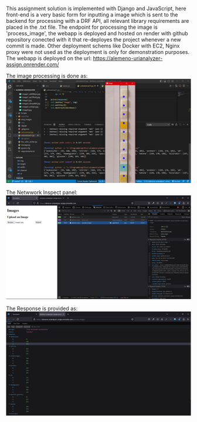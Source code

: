 This assignment solution is implemented with Django and JavaScript, here front-end is a very basic form for inputting a image which is sent to the backend 
for processing with a DRF API, all relevant library requirements are placed in the .txt file. The endpoint for processing the image is 'process_image',
the webapp is deployed and hosted on render with github repository conected with it that re-deployes the project whenever a new commit is made.
Other deployment schems like Docker with EC2, Nginx proxy were not used as the deployment is only for demonstration purposes.
The webapp is deployed on the url: https://alemeno-urianalyzer-assign.onrender.com/

The image processing is done as:
![image-processing](https://github.com/dev-agra/alemeno-urianalyzer/blob/master/core_apps/images_app/static/images_app/Screenshot%20(325).png)

The Netwwork Inspect panel:
![network-inspect](https://github.com/dev-agra/alemeno-urianalyzer/blob/master/core_apps/images_app/static/images_app/Screenshot%20(323).png)

The Response is provided as:
![response](https://github.com/dev-agra/alemeno-urianalyzer/blob/master/core_apps/images_app/static/images_app/Screenshot%20(324).png)

